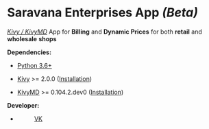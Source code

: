 # Saravana Enterprises App *(Beta)*
*<u>Kivy / KivyMD</u>* App for **Billing** and **Dynamic Prices** for both **retail** and **wholesale** **shops**

**Dependencies:**
 - [Python 3.6+](https://www.python.org/)
 
-   [Kivy](https://github.com/kivy/kivy)  >= 2.0.0 ([Installation](https://kivy.org/doc/stable/gettingstarted/installation.html))

-   [KivyMD](https://github.com/kivymd/KivyMD/) >= 0.104.2.dev0 ([Installation](https://github.com/kivymd/KivyMD#how-to-install))

**Developer:**
- &nbsp;&nbsp;&nbsp;&nbsp;&nbsp;&nbsp;&nbsp;&nbsp;&nbsp; [VK](https://github.com/VICTORVICKIE)
